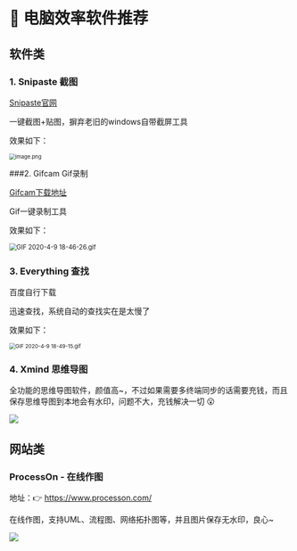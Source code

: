 #  📌 电脑效率软件推荐

## 软件类

### 1. Snipaste 截图

[Snipaste官网](https://www.snipaste.com/index.html)

一键截图+贴图，摒弃老旧的windows自带截屏工具

效果如下：

<img src="https://cdn.nlark.com/yuque/0/2020/png/1237282/1586429010478-816c9aec-b2d4-4bf4-abde-b2a69898868a.png" alt="image.png" style="zoom: 67%;" />

###2. Gifcam Gif录制

[Gifcam下载地址](http://Gifcam.softonic.cn)

Gif一键录制工具

效果如下：

<img src="https://cdn.nlark.com/yuque/0/2020/gif/1237282/1586429216460-fd797129-475b-4718-b39f-5961fa4d4081.gif" alt="GIF 2020-4-9 18-46-26.gif" style="zoom: 80%;" />



### 3. Everything 查找

百度自行下载

迅速查找，系统自动的查找实在是太慢了

效果如下：

<img src="https://cdn.nlark.com/yuque/0/2020/gif/1237282/1586429373746-0a817bb8-498c-4d03-b444-7f3e4696eb3c.gif" alt="GIF 2020-4-9 18-49-15.gif" style="zoom: 67%;" />



### 4. Xmind 思维导图

全功能的思维导图软件，颜值高~，不过如果需要多终端同步的话需要充钱，而且保存思维导图到本地会有水印，问题不大，充钱解决一切 😮

![](https://gitee.com/veal98/images/raw/master/img/20200416113947.png)



## 网站类

### ProcessOn - 在线作图

地址：👉 https://www.processon.com/

在线作图，支持UML、流程图、网络拓扑图等，并且图片保存无水印，良心~

![](https://gitee.com/veal98/images/raw/master/img/20200416114053.png)

